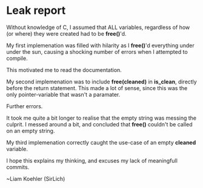 # Leak report

Without knowledge of C, I assumed that ALL variables, regardless of how (or where) they were created had to be __free()__'d.

My first implemenation was filled with hilarity as I __free()__'d everything under under the sun, causing a shocking number of errors when I attempted to compile.

This motivated me to read the documentation.

My second implemenation was to include __free(cleaned)__ in __is_clean__, directly before the return statement. This made a lot of sense, since this was the only pointer-variable that wasn't a paramater.

Further errors.

It took me quite a bit longer to realise that the empty string was messing the culprit. I messed around a bit, and concluded that __free()__ couldn't be called on an empty string.

My third implemenation correctly caught the use-case of an empty __cleaned__ variable.

I hope this explains my thinking, and excuses my lack of meaningfull commits.

~Liam Koehler (SirLich)
